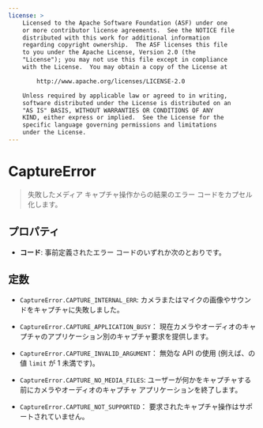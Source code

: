 ```yaml
---
license: >
    Licensed to the Apache Software Foundation (ASF) under one
    or more contributor license agreements.  See the NOTICE file
    distributed with this work for additional information
    regarding copyright ownership.  The ASF licenses this file
    to you under the Apache License, Version 2.0 (the
    "License"); you may not use this file except in compliance
    with the License.  You may obtain a copy of the License at

        http://www.apache.org/licenses/LICENSE-2.0

    Unless required by applicable law or agreed to in writing,
    software distributed under the License is distributed on an
    "AS IS" BASIS, WITHOUT WARRANTIES OR CONDITIONS OF ANY
    KIND, either express or implied.  See the License for the
    specific language governing permissions and limitations
    under the License.
---
```


# CaptureError

> 失敗したメディア キャプチャ操作からの結果のエラー コードをカプセル化します。

## プロパティ

*   **コード**: 事前定義されたエラー コードのいずれか次のとおりです。

## 定数

*   `CaptureError.CAPTURE_INTERNAL_ERR`: カメラまたはマイクの画像やサウンドをキャプチャに失敗しました。

*   `CaptureError.CAPTURE_APPLICATION_BUSY`： 現在カメラやオーディオのキャプチャのアプリケーション別のキャプチャ要求を提供します。

*   `CaptureError.CAPTURE_INVALID_ARGUMENT`： 無効な API の使用 (例えば、の値 `limit` が 1 未満です)。

*   `CaptureError.CAPTURE_NO_MEDIA_FILES`: ユーザーが何かをキャプチャする前にカメラやオーディオのキャプチャ アプリケーションを終了します。

*   `CaptureError.CAPTURE_NOT_SUPPORTED`： 要求されたキャプチャ操作はサポートされていません。